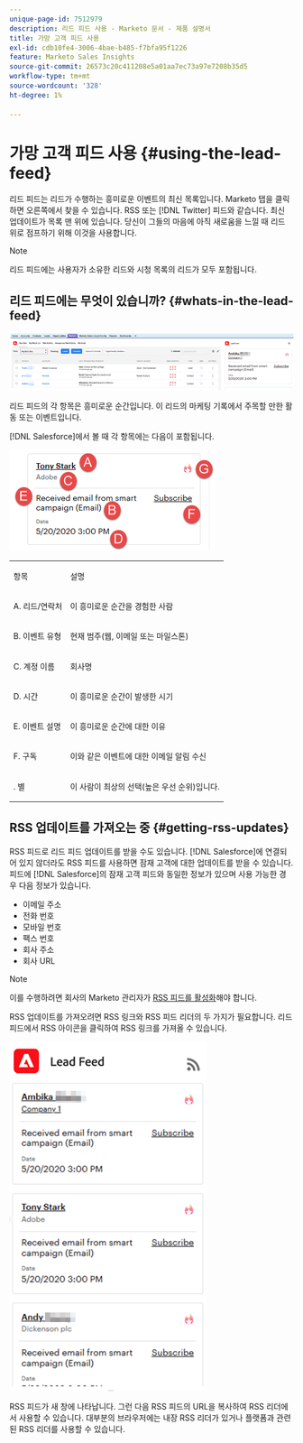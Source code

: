 ```yaml
---
unique-page-id: 7512979
description: 리드 피드 사용 - Marketo 문서 - 제품 설명서
title: 가망 고객 피드 사용
exl-id: cdb10fe4-3006-4bae-b485-f7bfa95f1226
feature: Marketo Sales Insights
source-git-commit: 26573c20c411208e5a01aa7ec73a97e7208b35d5
workflow-type: tm+mt
source-wordcount: '328'
ht-degree: 1%

---
```


# 가망 고객 피드 사용 {#using-the-lead-feed}

리드 피드는 리드가 수행하는 흥미로운 이벤트의 최신 목록입니다. Marketo 탭을 클릭하면 오른쪽에서 찾을 수 있습니다. RSS 또는 [!DNL Twitter] 피드와 같습니다. 최신 업데이트가 목록 맨 위에 있습니다. 당신이 그들의 마음에 아직 새로움을 느낄 때 리드 위로 점프하기 위해 이것을 사용합니다.

>[!NOTE]
>
>리드 피드에는 사용자가 소유한 리드와 시청 목록의 리드가 모두 포함됩니다.

## 리드 피드에는 무엇이 있습니까? {#whats-in-the-lead-feed}

![](assets/using-the-lead-feed-1.png)

리드 피드의 각 항목은 흥미로운 순간입니다. 이 리드의 마케팅 기록에서 주목할 만한 활동 또는 이벤트입니다.

[!DNL Salesforce]에서 볼 때 각 항목에는 다음이 포함됩니다.

![](assets/using-the-lead-feed-2.png)

<table>
 <colgroup>
  <col>
  <col>
 </colgroup>
 <tbody>
  <tr>
   <td><p>항목</p></td>
   <td><p>설명</p></td>
  </tr>
  <tr>
   <td><p>A. 리드/연락처</p></td>
   <td><p>이 흥미로운 순간을 경험한 사람</p></td>
  </tr>
  <tr>
   <td><p>B. 이벤트 유형</p></td>
   <td><p>현재 범주(웹, 이메일 또는 마일스톤)</p></td>
  </tr>
  <tr>
   <td><p>C. 계정 이름</p></td>
   <td><p>회사명</p></td>
  </tr>
  <tr>
   <td><p>D. 시간</p></td>
   <td><p>이 흥미로운 순간이 발생한 시기</p></td>
  </tr>
  <tr>
   <td><p>E. 이벤트 설명</p></td>
   <td><p>이 흥미로운 순간에 대한 이유</p></td>
  </tr>
  <tr>
   <td><p>F. 구독</p></td>
   <td><p>이와 같은 이벤트에 대한 이메일 알림 수신</p></td>
  </tr>
  <tr>
   <td><p>. 별</p></td>
   <td><p>이 사람이 최상의 선택(높은 우선 순위)입니다.</p></td>
  </tr>
 </tbody>
</table>

## RSS 업데이트를 가져오는 중 {#getting-rss-updates}

RSS 피드로 리드 피드 업데이트를 받을 수도 있습니다.  [!DNL Salesforce]에 연결되어 있지 않더라도 RSS 피드를 사용하면 잠재 고객에 대한 업데이트를 받을 수 있습니다. 피드에 [!DNL Salesforce]의 잠재 고객 피드와 동일한 정보가 있으며 사용 가능한 경우 다음 정보가 있습니다.

* 이메일 주소
* 전화 번호
* 모바일 번호
* 팩스 번호
* 회사 주소
* 회사 URL

>[!NOTE]
>
>이를 수행하려면 회사의 Marketo 관리자가 [RSS 피드를 활성화](/help/marketo/product-docs/marketo-sales-insight/msi-for-salesforce/features/msi-configuration-tab/enable-rss-for-sales-insight.md)해야 합니다.

RSS 업데이트를 가져오려면 RSS 링크와 RSS 피드 리더의 두 가지가 필요합니다. 리드 피드에서 RSS 아이콘을 클릭하여 RSS 링크를 가져올 수 있습니다.

![](assets/using-the-lead-feed-3.png)

RSS 피드가 새 창에 나타납니다. 그런 다음 RSS 피드의 URL을 복사하여 RSS 리더에서 사용할 수 있습니다. 대부분의 브라우저에는 내장 RSS 리더가 있거나 플랫폼과 관련된 RSS 리더를 사용할 수 있습니다.
